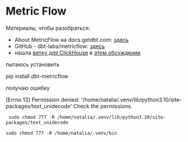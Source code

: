 # Metric Flow

Материалы, чтобы разобраться:
- About MetricFlow на docs.getdbt.com: [здесь](https://docs.getdbt.com/docs/build/about-metricflow)
- GitHub - dbt-labs/metricflow: [здесь](https://github.com/dbt-labs/metricflow)
- нашла [ветку для ClickHouse](https://github.com/kolatr-dev/metricflow/tree/feature/support-clickhouse) в [этом обсуждении](https://discourse.getdbt.com/t/metricflow-with-clickhouse-adapter/12857)

пытаюсь установить

  pip install dbt-metricflow
  
получаю ошибку 

  [Errno 13] Permission denied: '/home/natalia/.venv/lib/python3.10/site-packages/text_unidecode'
  Check the permissions.

     sudo chmod 777 -R /home/natalia/.venv/lib/python3.10/site-packages/text_unidecode

    sudo chmod 777 -R /home/natalia/.venv/bin
